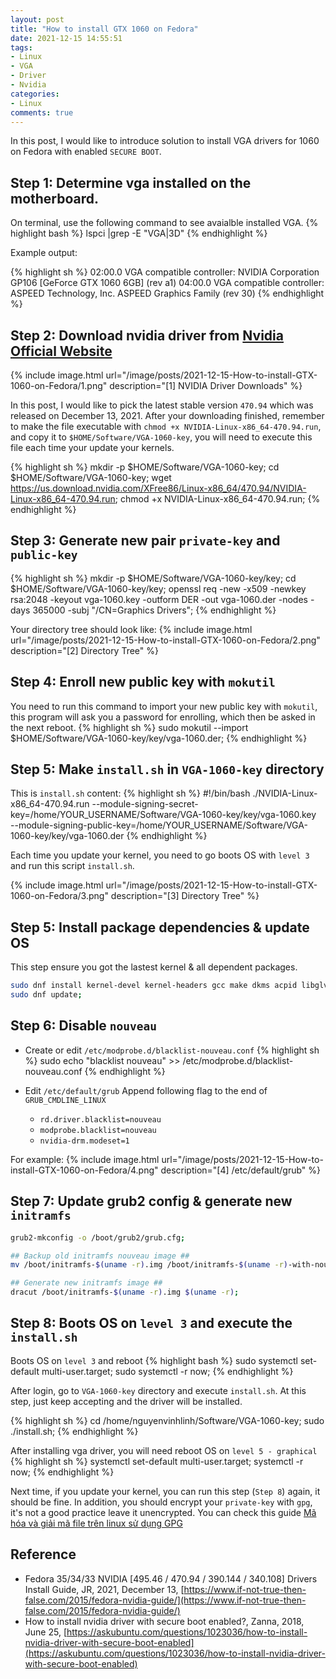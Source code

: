 ```yaml
---
layout: post
title: "How to install GTX 1060 on Fedora"
date: 2021-12-15 14:55:51
tags:
- Linux
- VGA
- Driver
- Nvidia
categories:
- Linux
comments: true
---
```


In this post, I would like to introduce solution to install VGA drivers for 1060 on Fedora with enabled `SECURE BOOT`.

## Step 1: Determine vga installed on the motherboard.
On terminal, use the following command to see avaialble installed VGA.
{% highlight bash %}
lspci |grep -E "VGA|3D"
{% endhighlight %}

Example output:

{% highlight sh %}
02:00.0 VGA compatible controller: NVIDIA Corporation GP106 [GeForce GTX 1060 6GB] (rev a1)
04:00.0 VGA compatible controller: ASPEED Technology, Inc. ASPEED Graphics Family (rev 30)
{% endhighlight %}

## Step 2: Download nvidia driver from [Nvidia Official Website](https://www.nvidia.com/Download/Find.aspx?lang=en-us)

{% include image.html url="/image/posts/2021-12-15-How-to-install-GTX-1060-on-Fedora/1.png" description="[1] NVIDIA Driver Downloads" %}

In this post, I would like to pick the latest stable version `470.94` which was released on December 13, 2021. After your downloading finished, remember to make the file
executable with `chmod +x NVIDIA-Linux-x86_64-470.94.run`, and copy it to `$HOME/Software/VGA-1060-key`, you will need to execute this file each time your update your kernels.

{% highlight sh %}
mkdir -p $HOME/Software/VGA-1060-key;
cd $HOME/Software/VGA-1060-key;
wget https://us.download.nvidia.com/XFree86/Linux-x86_64/470.94/NVIDIA-Linux-x86_64-470.94.run;
chmod +x NVIDIA-Linux-x86_64-470.94.run;
{% endhighlight %}

## Step 3: Generate new pair `private-key` and `public-key`


{% highlight sh %}
mkdir -p $HOME/Software/VGA-1060-key/key;
cd $HOME/Software/VGA-1060-key/key;
openssl req -new -x509 -newkey rsa:2048 -keyout vga-1060.key -outform DER -out vga-1060.der -nodes -days 365000 -subj "/CN=Graphics Drivers";
{% endhighlight %}


Your directory tree should look like:
{% include image.html url="/image/posts/2021-12-15-How-to-install-GTX-1060-on-Fedora/2.png" description="[2] Directory Tree" %}

## Step 4: Enroll new public key with `mokutil`
You need to run this command to import your new public key with `mokutil`, this program will ask you a password for enrolling, which then be asked in the next reboot.
{% highlight sh %}
sudo mokutil --import $HOME/Software/VGA-1060-key/key/vga-1060.der;
{% endhighlight %}

## Step 5: Make `install.sh` in `VGA-1060-key` directory
This is `install.sh` content:
{% highlight sh %}
#!/bin/bash
./NVIDIA-Linux-x86_64-470.94.run --module-signing-secret-key=/home/YOUR_USERNAME/Software/VGA-1060-key/key/vga-1060.key \
                                 --module-signing-public-key=/home/YOUR_USERNAME/Software/VGA-1060-key/key/vga-1060.der
{% endhighlight %}

Each time you update your kernel, you need to go boots OS with `level 3` and run this script `install.sh`.

{% include image.html url="/image/posts/2021-12-15-How-to-install-GTX-1060-on-Fedora/3.png" description="[3] Directory Tree" %}

## Step 5: Install package dependencies & update OS
This step ensure you got the lastest kernel & all dependent packages.

```sh
sudo dnf install kernel-devel kernel-headers gcc make dkms acpid libglvnd-glx libglvnd-opengl libglvnd-devel pkgconfig;
sudo dnf update;
```

## Step 6: Disable `nouveau`
- Create or edit `/etc/modprobe.d/blacklist-nouveau.conf`
{% highlight sh %}
sudo echo "blacklist nouveau" >> /etc/modprobe.d/blacklist-nouveau.conf
{% endhighlight %}

- Edit `/etc/default/grub`
Append following flag to the end of `GRUB_CMDLINE_LINUX`
    - `rd.driver.blacklist=nouveau`
    - `modprobe.blacklist=nouveau`
    - `nvidia-drm.modeset=1`

For example:
{% include image.html url="/image/posts/2021-12-15-How-to-install-GTX-1060-on-Fedora/4.png" description="[4] /etc/default/grub" %}

## Step 7: Update grub2 config & generate new `initramfs`
```sh
grub2-mkconfig -o /boot/grub2/grub.cfg;

## Backup old initramfs nouveau image ##
mv /boot/initramfs-$(uname -r).img /boot/initramfs-$(uname -r)-with-nouveau.img;

## Generate new initramfs image ##
dracut /boot/initramfs-$(uname -r).img $(uname -r);
```


## Step 8: Boots OS on `level 3` and execute the `install.sh`
Boots OS on `level 3` and reboot
{% highlight bash %}
sudo systemctl set-default multi-user.target;
sudo systemctl -r now;
{% endhighlight %}

After login, go to `VGA-1060-key` directory and execute `install.sh`. At this step, just keep accepting and the driver will be installed.

{% highlight sh %}
cd /home/nguyenvinhlinh/Software/VGA-1060-key;
sudo ./install.sh;
{% endhighlight %}

After installing vga driver, you will need reboot OS on `level 5 - graphical`
{% highlight sh %}
systemctl set-default multi-user.target;
systemctl -r now;
{% endhighlight %}

Next time, if you update your kernel, you can run this step (`Step 8`) again, it should be fine. In addition, you should encrypt your `private-key` with `gpg`,
it's not a good practice leave it unencrypted. You can check this guide [Mã hóa và giải mã file trên linux sử dụng GPG](/linux/2020/05/09/Ma-hoa-giai-ma-file.html)



## Reference
- Fedora 35/34/33 NVIDIA [495.46 / 470.94 / 390.144 / 340.108] Drivers Install Guide, JR, 2021, December 13, [https://www.if-not-true-then-false.com/2015/fedora-nvidia-guide/](https://www.if-not-true-then-false.com/2015/fedora-nvidia-guide/)
- How to install nvidia driver with secure boot enabled?, Zanna, 2018, June 25, [https://askubuntu.com/questions/1023036/how-to-install-nvidia-driver-with-secure-boot-enabled](https://askubuntu.com/questions/1023036/how-to-install-nvidia-driver-with-secure-boot-enabled)
